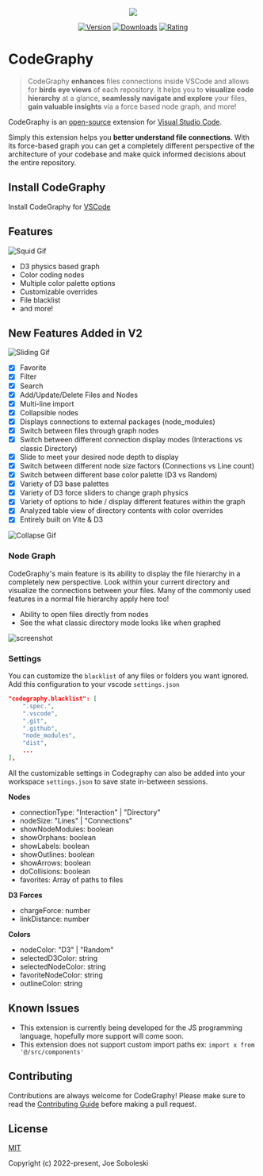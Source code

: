 <p align="center">
  <img src="src/assets/img/graph-light.png" />
 </p>

 <p align="center">
  <a href="https://marketplace.visualstudio.com/items?itemName=codegraphy.codegraphy"><img src="https://img.shields.io/visual-studio-marketplace/v/codegraphy.codegraphy" alt="Version"></a>
  <a href="https://marketplace.visualstudio.com/items?itemName=codegraphy.codegraphy"><img src="https://img.shields.io/visual-studio-marketplace/d/codegraphy.codegraphy" alt="Downloads"></a>
  <a href="https://marketplace.visualstudio.com/items?itemName=codegraphy.codegraphy"><img src="https://img.shields.io/visual-studio-marketplace/stars/codegraphy.codegraphy" alt="Rating"></a>
</p>

# CodeGraphy

> CodeGraphy **enhances** files connections inside VSCode and allows for **birds eye views** of each repository. It helps you to **visualize code hierarchy** at a glance, **seamlessly navigate and explore** your files, **gain valuable insights** via a force based node graph, and more!

CodeGraphy is an [open-source](https://github.com/joesobo/CodeGraphyV2 'Open CodeGraphy on GitHub') extension for [Visual Studio Code](https://code.visualstudio.com).

Simply this extension helps you **better understand file connections**. With its force-based graph you can get a completely different perspective of the architecture of your codebase and make quick informed decisions about the entire repository.

## Install CodeGraphy

Install CodeGraphy for [VSCode](https://marketplace.visualstudio.com/items?itemName=codegraphy.codegraphy)

## Features

![Squid Gif](src/assets/img/squidgame.gif)

- D3 physics based graph
- Color coding nodes
- Multiple color palette options
- Customizable overrides
- File blacklist
- and more!

## New Features Added in V2

![Sliding Gif](src/assets/img/slide.gif)

- [x] Favorite
- [x] Filter
- [x] Search
- [x] Add/Update/Delete Files and Nodes
- [x] Multi-line import
- [x] Collapsible nodes
- [x] Displays connections to external packages (node_modules)
- [x] Switch between files through graph nodes
- [x] Switch between different connection display modes (Interactions vs classic Directory)
- [x] Slide to meet your desired node depth to display
- [x] Switch between different node size factors (Connections vs Line count)
- [x] Switch between different base color palette (D3 vs Random)
- [x] Variety of D3 base palettes
- [x] Variety of D3 force sliders to change graph physics
- [x] Variety of options to hide / display different features within the graph
- [x] Analyzed table view of directory contents with color overrides
- [x] Entirely built on Vite & D3

![Collapse Gif](src/assets/img/collapse.gif)

### Node Graph

CodeGraphy's main feature is its ability to display the file hierarchy in a completely new perspective. Look within your current directory and visualize the connections between your files. Many of the commonly used features in a normal file hierarchy apply here too!

- Ability to open files directly from nodes
- See the what classic directory mode looks like when graphed

![screenshot](src/assets/img/screenshot2.png)

### Settings

You can customize the `blacklist` of any files or folders you want ignored. Add this configuration to your vscode `settings.json`

```json
"codegraphy.blacklist": [
    ".spec.",
    ".vscode",
    ".git",
    ".github",
    "node_modules",
    "dist",
	...
],
```

All the customizable settings in Codegraphy can also be added into your workspace `settings.json` to save state in-between sessions.

**Nodes**

- connectionType: "Interaction" | "Directory"
- nodeSize: "Lines" | "Connections"
- showNodeModules: boolean
- showOrphans: boolean
- showLabels: boolean
- showOutlines: boolean
- showArrows: boolean
- doCollisions: boolean
- favorites: Array of paths to files

**D3 Forces**

- chargeForce: number
- linkDistance: number

**Colors**

- nodeColor: "D3" | "Random"
- selectedD3Color: string
- selectedNodeColor: string
- favoriteNodeColor: string
- outlineColor: string

## Known Issues

- This extension is currently being developed for the JS programming language, hopefully more support will come soon.
- This extension does not support custom import paths ex: `import x from '@/src/components'`

## Contributing

Contributions are always welcome for CodeGraphy! Please make sure to read the [Contributing Guide](https://github.com/joesobo/CodeGraphy/blob/main/.github/CONTRIBUTING.md) before making a pull request.

## License

[MIT](https://opensource.org/licenses/MIT)

Copyright (c) 2022-present, Joe Soboleski
